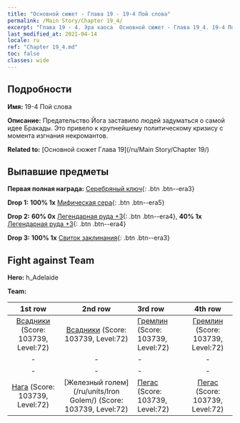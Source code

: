 ```yaml
---
title: "Основной сюжет - Глава 19 - 19-4 Пой слова"
permalink: /Main Story/Chapter 19_4/
excerpt: "Глава 19 - 4. Эра хаоса  Основной сюжет - Глава 19_4. 19-4 Пой слова"
last_modified_at: 2021-04-14
locale: ru
ref: "Chapter 19_4.md"
toc: false
classes: wide
---
```


## Подробности

 **Имя:** 19-4 Пой слова

 **Описание:** Предательство Йога заставило людей задуматься о самой идее Бракады. Это привело к крупнейшему политическому кризису с момента изгнания некромантов.

 **Related to:** [Основной сюжет Глава 19](/ru/Main Story/Chapter 19/)

## Выпавшие предметы

 **Первая полная награда:** [Серебряный ключ](/ru/Items/con_693/){: .btn .btn--era3}

 **Drop 1:** **100% 1x** [Мифическая сера](/ru/Items/mat_64/){: .btn .btn--era5}

 **Drop 2:** **60% 0x** [Легендарная руда +3](/ru/Items/mat_54/){: .btn .btn--era4}, **40% 1x** [Легендарная руда +3](/ru/Items/mat_54/){: .btn .btn--era4}

 **Drop 3:** **100% 1x** [Свиток заклинания](/ru/Items/con_694/){: .btn .btn--era3}


## Fight against Team
 **Hero:** h_Adelaide

 **Team:**


  | 1st row | 2nd row | 3rd row | 4th row |
  |:----:|:----:|:----|:----:|
  | [Всадники](/ru/units/Cavalier/) (Score: 103739, Level:72)  | [Всадники](/ru/units/Cavalier/) (Score: 103739, Level:72)  | [Гремлин](/ru/units/Gremlin/) (Score: 103739, Level:72)  | [Гремлин](/ru/units/Gremlin/) (Score: 103739, Level:72)  |
  | - | - | - | - |
  | - | - | - | - |
  | [Нага](/ru/units/Naga/) (Score: 103739, Level:72)  | [Железный голем](/ru/units/Iron Golem/) (Score: 103739, Level:72)  | [Пегас](/ru/units/Pegasus/) (Score: 103739, Level:72)  | [Пегас](/ru/units/Pegasus/) (Score: 103739, Level:72)  |


